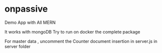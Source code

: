 # onpassive
Demo App with All MERN

It works with mongoDB
Try to run on docker the complete package

For master data , uncomment the Counter document insertion in server.js in server folder
